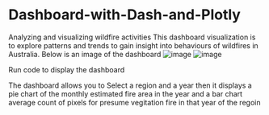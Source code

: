 # Dashboard-with-Dash-and-Plotly
Analyzing and visualizing wildfire activities
This dashboard visualization is to explore patterns and trends to gain insight into behaviours of wildfires in Australia.
Below is an image of the dashboard
![image](https://github.com/Nas-git-hub/Dashboard-with-Dash-and-Plotly/assets/140710778/7438c573-d274-4893-86fd-75289b80cb5e)
![image](https://github.com/Nas-git-hub/Dashboard-with-Dash-and-Plotly/assets/140710778/0f8402dd-faf2-41ed-932f-2afd59d5cde7)

Run code to display the dashboard

The dashboard allows you to Select a region and a year 
then it displays a pie chart of the monthly estimated fire area in the year and a bar chart average count of pixels for presume vegitation fire in that year of the regoin 
